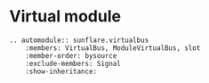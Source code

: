 # Virtual module

```{eval-rst}
.. automodule:: sunflare.virtualbus
    :members: VirtualBus, ModuleVirtualBus, slot
    :member-order: bysource
    :exclude-members: Signal
    :show-inheritance:
```
